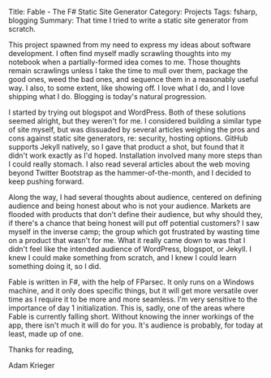 Title: Fable - The F# Static Site Generator
Category: Projects
Tags: fsharp, blogging
Summary: That time I tried to write a static site generator from scratch.

This project spawned from my need to express my ideas about software development. I often find myself madly scrawling thoughts into my notebook when a partially-formed idea comes to me. Those thoughts remain scrawlings unless I take the time to mull over them, package the good ones, weed the bad ones, and sequence them in a reasonably useful way. I also, to some extent, like showing off. I love what I do, and I love shipping what I do. Blogging is today's natural progression.

<!--more-->

I started by trying out blogspot and WordPress. Both of these solutions seemed alright, but they weren't for me. I considered building a similar type of site myself, but was dissuaded by several articles weighing the pros and cons against static site generators, re: security, hosting options. GitHub supports Jekyll natively, so I gave that product a shot, but found that it didn't work exactly as I'd hoped. Installation involved many more steps than I could really stomach. I also read several articles about the web moving beyond Twitter Bootstrap as the hammer-of-the-month, and I decided to keep pushing forward.

Along the way, I had several thoughts about audience, centered on defining audience and being honest about who is not your audience. Markets are flooded with products that don't define their audience, but why should they, if there's a chance that being honest will put off potential customers? I saw myself in the inverse camp; the group which got frustrated by wasting time on a product that wasn't for me. What it really came down to was that I didn't feel like the intended audience of WordPress, blogspot, or Jekyll. I knew I could make something from scratch, and I knew I could learn something doing it, so I did.

Fable is written in F#, with the help of FParsec. It only runs on a Windows machine, and it only does specific things, but it will get more versatile over time as I require it to be more and more seamless. I'm very sensitive to the importance of day 1 initialization. This is, sadly, one of the areas where Fable is currently falling short. Without knowing the inner workings of the app, there isn't much it will do for you. It's audience is probably, for today at least, made up of one.

Thanks for reading,

Adam Krieger
